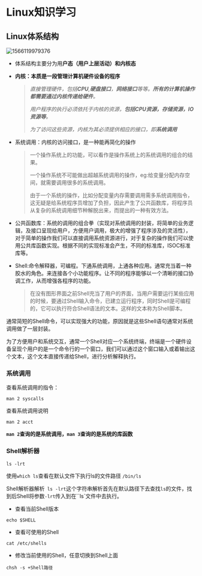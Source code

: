 # Linux知识学习

## Linux体系结构

![1566119979376](C:\Users\32183\AppData\Roaming\Typora\typora-user-images\1566119979376.png)

- 体系结构主要分为用**户态（用户上层活动）和内核态**

- **内核：本质是一段管理计算机硬件设备的程序**

  > *直接管理硬件，包括**CPU**,**硬盘接口**，**网络接口**等等。**所有的计算机操作都需要通过内核传递给硬件**。*
  >
  > *用户程序的执行必须依托于内核的资源，**包括CPU资源，存储资源，IO资源等**。*
  >
  > *为了访问这些资源，内核为其必须提供相应的接口，即**系统调用***

- 系统调用：内核的访问接口，是一种能再简化的操作

  > 一个操作系统上的功能，可以看作是操作系统上的系统调用的组合的结果。
  >
  > 一个操作系统不可能做出超越系统调用的操作，eg:给变量分配内存空间，就需要调用很多的系统调用。
  >
  > 由于一个系统的操作，比如分配变量内存需要调用需多系统调用指令，这无疑是给系统程序员增加了负担，因此产生了公共函数库，将程序员从复杂的系统调用细节种解脱出来，而提出的一种有效方法。

- 公共函数库：系统的调用的组合拳（实现对系统调用的封装，将简单的业务逻辑，及接口呈现给用户，方便用户调用，极大的增强了程序涉及的灵活性），对于简单的操作我们可以直接调用系统资源进行，对于复杂的操作我们可以使用公共库函数实现。根据不同的实现标准会产生，不同的标准库，ISOC标准库等。

- Shell:命令解释器，可编程。下通系统调用，上通各种应用。通常充当着一种胶水的角色。来连接各个小功能程序。让不同的程序能够以一个清晰的接口协调工作，从而增强各程序的功能。

  > 在没有图形界面之前Shell充当了用户的界面，当用户需要运行某些应用的时候，要通过Shell输入命令，已建立运行程序，同时Shell是可编程的，它可以执行符合Shell语法的文本。这样的文本称为Shell脚本。

通常简短的Shell命令，可以实现强大的功能，原因就是这些Shell语句通常对系统调用做了一层封装。

为了方便用户和系统交互，通常一个Shell对应一个系统终端，终端是一个硬件设备呈现个用户的是一个命令行的一个窗口，我们可以通过这个窗口输入或着输出这个文本，这个文本直接传递给Shell，进行分析解释执行。



### 系统调用

查看系统调用的指令：

```shell
man 2 syscalls
```

查看系统调用说明

```shell
man 2 acct
```

**`man 2`查询的是系统调用，`man 3`查询的是系统的库函数**





### Shell解析器

```shell
ls -lrt
```

使用`which ls`查看在默认文件下执行ls的文件路径 `/bin/ls` 



Shell解析器解析` ls -lrt`这个字符串解析首先在默认路径下去查找`ls`的文件，找到后Shell将参数`-lrt`传入到在``ls`文件中去执行。



- 查看当前Shell版本

```shell
echo $SHELL
```

- 查看可使用的Shell

```shell
cat /etc/shells
```

- 修改当前使用的Shell，任意切换到Shell上面

```shell
chsh -s +Shell路径
```